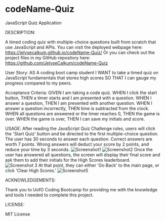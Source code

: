 # codeName-Quiz
JavaScript Quiz Application

DESCRIPTION:

A timed coding quiz with multiple-choice questions built from scratch that use JavaScript and APIs.
You can visit the deployed webpage here: https://jelysecalkum.github.io/codeName-Quiz/ 
Or you can check out the project files in my GitHub repository here: https://github.com/JelyseCalkum/codeName-Quiz 

User Story:
AS A coding boot camp student I WANT to take a timed quiz on JavaScript fundamentals that stores high scores SO THAT I can gauge my progress compared to my peers.

Acceptance Criteria:
GIVEN I am taking a code quiz. WHEN I click the start button, THEN a timer starts and I am presented with a question. WHEN I answer a question, THEN I am presented with another question. WHEN I answer a question incorrectly, THEN time is subtracted from the clock. WHEN all questions are answered or the timer reaches 0, THEN the game is over. WHEN the game is over, THEN I can save my initials and score.


USAGE:
After reading the JavaScript Quiz Challenge rules, users will click the 'Start Quiz' button and be directed to the first multiple-choice question. The user has 30 seconds to answer each question. Correct answers are worth 7 points. Wrong answers will deduct your score by 2 points, and reduce your time by 3 seconds.
![Screenshot1](https://user-images.githubusercontent.com/115381607/201544576-a0f1299d-28d1-4e4b-878e-acbfdd5a54e0.png)
![Screenshot2](https://user-images.githubusercontent.com/115381607/201544607-816c344a-196f-40a2-afea-254e986c5d5c.png)
Once the user has answered all questions, the screen will display their final score and ask them to add their initials for the High Scores leaderboard. 
![Screenshot 3](https://user-images.githubusercontent.com/115381607/201544637-3acc45d4-1d74-48c7-85e1-0b133785bfb2.png)
At that point, they can either 'Go Back' to the main page, or click 'Clear High Scores.'
![Screenshot5](https://user-images.githubusercontent.com/115381607/201544661-1a06450d-71ab-4bc1-9030-389fba7aed9d.png)


ACKNOWLEDGEMENTS:

Thank you to UofO Coding Bootcamp for providing me with the knowledge and tools I needed to complete this project.


LICENSE:

MIT License
